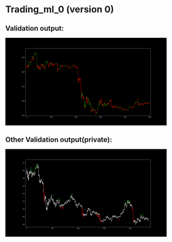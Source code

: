 # Trading_ml_0 (version 0)

Validation output:
------
![output_img](images/keras_model_validation.png)

Other Validation output(private):
------
![output_img](images/validation_output.png)
